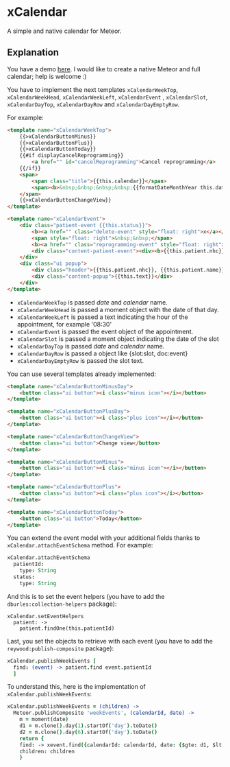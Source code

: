 xCalendar
=========

A simple and native calendar for Meteor.

Explanation
-----------

You have a demo [here](http://xcalendar.meteor.com). I would like to create a native Meteor and full calendar; help is welcome :)

You have to implement the next templates ```xCalendarWeekTop```, ```xCalendarWeekHead```, ```xCalendarWeekLeft```, ```xCalendarEvent``` , ```xCalendarSlot```, ```xCalendarDayTop```, ```xCalendarDayRow``` and ```xCalendarDayEmptyRow```.

For example:

```html
<template name="xCalendarWeekTop">
    {{>xCalendarButtonMinus}}
    {{>xCalendarButtonPlus}}
    {{>xCalendarButtonToday}}
    {{#if displayCancelReprogramming}}
        <a href="" id="cancelReprogramming">Cancel reprogramming</a>
    {{/if}}
    <span>
        <span class="title">{{this.calendar}}</span>
        <span><b>&nbsp;&nbsp;&nbsp;&nbsp;{{formatDateMonthYear this.date}}</b></span>
    </span>
    {{>xCalendarButtonChangeView}}
</template>

<template name="xCalendarEvent">
    <div class="patient-event {{this.status}}">
        <b><a href="" class="delete-event" style="float: right">x</a></b>
        <span style="float: right">&nbsp;&nbsp;</span>
        <b><a href="" class="reprogramming-event" style="float: right">R</a></b>
        <div class="content-patient-event"><div><b>{{this.patient.nhc}}</b></div>{{this.patient.name}} {{this.patient.surname}}, {{sub this.text 25}}</div>
    </div>
    <div class="ui popup">
        <div class="header">{{this.patient.nhc}}, {{this.patient.name}}, {{formatDateTime this.date}}</div>
        <div class="content-popup">{{this.text}}</div>
    </div>
</template>
```

* ```xCalendarWeekTop``` is passed *date* and *calendar* name.
* ```xCalendarWeekHead``` is passed a moment object with the date of that day.
* ```xCalendarWeekLeft``` is passed a text indicating the hour of the appointment, for example '08:30'
* ```xCalendarEvent``` is passed the event object of the appointment.
* ```xCalendarSlot``` is passed a moment object indicating the date of the slot
* ```xCalendarDayTop``` is passed *date* and *calendar* name.
* ```xCalendarDayRow``` is passed a object like {slot:slot, doc:event}
* ```xCalendarDayEmptyRow``` is passed the slot text.

You can use several templates already implemented:

```html
<template name="xCalendarButtonMinusDay">
    <button class="ui button"><i class="minus icon"></i></button>
</template>

<template name="xCalendarButtonPlusDay">
    <button class="ui button"><i class="plus icon"></i></button>
</template>

<template name="xCalendarButtonChangeView">
    <button class="ui button">Change view</button>
</template>

<template name="xCalendarButtonMinus">
    <button class="ui button"><i class="minus icon"></i></button>
</template>

<template name="xCalendarButtonPlus">
    <button class="ui button"><i class="plus icon"></i></button>
</template>

<template name="xCalendarButtonToday">
    <button class="ui button">Today</button>
</template>
```

You can extend the event model with your additional fields thanks to ```xCalendar.attachEventSchema``` method. For example:

```coffee
xCalendar.attachEventSchema
  patientId:
    type: String
  status:
    type: String
```

And this is to set the event helpers (you have to add the ```dburles:collection-helpers``` package):
```
xCalendar.setEventHelpers
  patient: ->
    patient.findOne(this.patientId)
```

Last, you set the objects to retrieve with each event (you have to add the ```reywood:publish-composite``` package):

```coffee
xCalendar.publishWeekEvents [
  find: (event) -> patient.find event.patientId
  ]
```

To understand this, here is the implementation of ```xCalendar.publishWeekEvents```:

```coffee
xCalendar.publishWeekEvents = (children) ->
  Meteor.publishComposite 'weekEvents', (calendarId, date) ->
    m = moment(date)
    d1 = m.clone().day(1).startOf('day').toDate()
    d2 = m.clone().day(6).startOf('day').toDate()
    return {
    find: -> xevent.find({calendarId: calendarId, date: {$gte: d1, $lt: d2}})
    children: children
    }
```